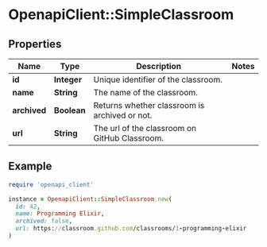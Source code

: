 # OpenapiClient::SimpleClassroom

## Properties

| Name | Type | Description | Notes |
| ---- | ---- | ----------- | ----- |
| **id** | **Integer** | Unique identifier of the classroom. |  |
| **name** | **String** | The name of the classroom. |  |
| **archived** | **Boolean** | Returns whether classroom is archived or not. |  |
| **url** | **String** | The url of the classroom on GitHub Classroom. |  |

## Example

```ruby
require 'openapi_client'

instance = OpenapiClient::SimpleClassroom.new(
  id: 42,
  name: Programming Elixir,
  archived: false,
  url: https://classroom.github.com/classrooms/1-programming-elixir
)
```

